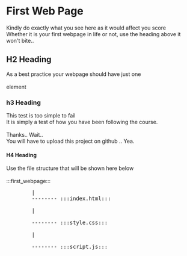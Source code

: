 <!DOCTYPE html>
<html>
<head>
   
</head>
<body>
    <h1>First Web Page</h1>
    <p>Kindly do exactly what you see here as it would affect you score <br>
    Whether it is your first webpage in life or not, use the heading above it won't bite..
</p>
<h2>H2 Heading</h2>
<p>As a best practice your webpage should have just one <br><br>
element 
</p>
<h3>h3 Heading</h3>
<p>This test is too simple to fail <br>
It is simply a test of how you have been following the course.<br><br>
Thanks.. Wait.. <br>
You will have to upload this project on github .. Yea.
</p>
<h4>H4 Heading</h4>
<p>Use the file structure that will be shown here below <br><br>
:::first_webpage::: <br><pre>
        |
        -------- :::index.html::: <br>
        | <br>
        -------- :::style.css::: <br>
        | <br>
        -------- :::script.js:::
       </pre>
         
</p>
</body>
</html>
